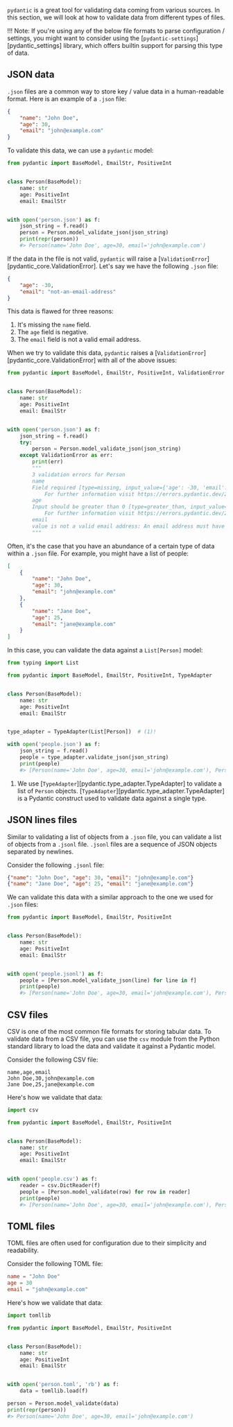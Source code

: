 `pydantic` is a great tool for validating data coming from various sources.
In this section, we will look at how to validate data from different types of files.

!!! Note:
    If you're using any of the below file formats to parse configuration / settings, you might want to
    consider using the [`pydantic-settings`][pydantic_settings] library, which offers builtin
    support for parsing this type of data.

## JSON data

`.json` files are a common way to store key / value data in a human-readable format.
Here is an example of a `.json` file:

```json
{
    "name": "John Doe",
    "age": 30,
    "email": "john@example.com"
}
```

To validate this data, we can use a `pydantic` model:

```python test="skip"
from pydantic import BaseModel, EmailStr, PositiveInt


class Person(BaseModel):
    name: str
    age: PositiveInt
    email: EmailStr


with open('person.json') as f:
    json_string = f.read()
    person = Person.model_validate_json(json_string)
    print(repr(person))
    #> Person(name='John Doe', age=30, email='john@example.com')
```

If the data in the file is not valid, `pydantic` will raise a [`ValidationError`][pydantic_core.ValidationError].
Let's say we have the following `.json` file:

```json
{
    "age": -30,
    "email": "not-an-email-address"
}
```

This data is flawed for three reasons:
1. It's missing the `name` field.
2. The `age` field is negative.
3. The `email` field is not a valid email address.

When we try to validate this data, `pydantic` raises a [`ValidationError`][pydantic_core.ValidationError] with all of the
above issues:

```python test="skip"
from pydantic import BaseModel, EmailStr, PositiveInt, ValidationError


class Person(BaseModel):
    name: str
    age: PositiveInt
    email: EmailStr


with open('person.json') as f:
    json_string = f.read()
    try:
        person = Person.model_validate_json(json_string)
    except ValidationError as err:
        print(err)
        """
        3 validation errors for Person
        name
        Field required [type=missing, input_value={'age': -30, 'email': 'not-an-email-address'}, input_type=dict]
            For further information visit https://errors.pydantic.dev/2.10/v/missing
        age
        Input should be greater than 0 [type=greater_than, input_value=-30, input_type=int]
            For further information visit https://errors.pydantic.dev/2.10/v/greater_than
        email
        value is not a valid email address: An email address must have an @-sign. [type=value_error, input_value='not-an-email-address', input_type=str]
        """
```

Often, it's the case that you have an abundance of a certain type of data within a `.json` file.
For example, you might have a list of people:

```json
[
    {
        "name": "John Doe",
        "age": 30,
        "email": "john@example.com"
    },
    {
        "name": "Jane Doe",
        "age": 25,
        "email": "jane@example.com"
    }
]
```

In this case, you can validate the data against a `List[Person]` model:

```python test="skip"
from typing import List

from pydantic import BaseModel, EmailStr, PositiveInt, TypeAdapter


class Person(BaseModel):
    name: str
    age: PositiveInt
    email: EmailStr


type_adapter = TypeAdapter(List[Person])  # (1)!

with open('people.json') as f:
    json_string = f.read()
    people = type_adapter.validate_json(json_string)
    print(people)
    #> [Person(name='John Doe', age=30, email='john@example.com'), Person(name='Jane Doe', age=25, email='jane@example.com')]
```

1. We use [`TypeAdapter`][pydantic.type_adapter.TypeAdapter] to validate a list of `Person` objects.
[`TypeAdapter`][pydantic.type_adapter.TypeAdapter] is a Pydantic construct used to validate data against a single type.

## JSON lines files

Similar to validating a list of objects from a `.json` file, you can validate a list of objects from a `.jsonl` file.
`.jsonl` files are a sequence of JSON objects separated by newlines.

Consider the following `.jsonl` file:

```json
{"name": "John Doe", "age": 30, "email": "john@example.com"}
{"name": "Jane Doe", "age": 25, "email": "jane@example.com"}
```

We can validate this data with a similar approach to the one we used for `.json` files:

```python test="skip"
from pydantic import BaseModel, EmailStr, PositiveInt


class Person(BaseModel):
    name: str
    age: PositiveInt
    email: EmailStr


with open('people.jsonl') as f:
    people = [Person.model_validate_json(line) for line in f]
    print(people)
    #> [Person(name='John Doe', age=30, email='john@example.com'), Person(name='Jane Doe', age=25, email='jane@example.com')]
```

## CSV files

CSV is one of the most common file formats for storing tabular data.
To validate data from a CSV file, you can use the `csv` module from the Python standard library to load
the data and validate it against a Pydantic model.

Consider the following CSV file:

```csv
name,age,email
John Doe,30,john@example.com
Jane Doe,25,jane@example.com
```

Here's how we validate that data:

```py test="skip"
import csv

from pydantic import BaseModel, EmailStr, PositiveInt


class Person(BaseModel):
    name: str
    age: PositiveInt
    email: EmailStr


with open('people.csv') as f:
    reader = csv.DictReader(f)
    people = [Person.model_validate(row) for row in reader]
    print(people)
    #> [Person(name='John Doe', age=30, email='john@example.com'), Person(name='Jane Doe', age=25, email='jane@example.com')]
```

## TOML files

TOML files are often used for configuration due to their simplicity and readability.

Consider the following TOML file:

```toml
name = "John Doe"
age = 30
email = "john@example.com"
```

Here's how we validate that data:

```py test="skip"
import tomllib

from pydantic import BaseModel, EmailStr, PositiveInt


class Person(BaseModel):
    name: str
    age: PositiveInt
    email: EmailStr


with open('person.toml', 'rb') as f:
    data = tomllib.load(f)

person = Person.model_validate(data)
print(repr(person))
#> Person(name='John Doe', age=30, email='john@example.com')
```

<!-- TODO: YAML and other file formats (great for new contributors!) -->
